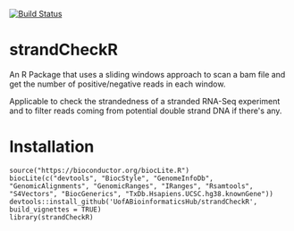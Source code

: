 [![Build Status](https://travis-ci.org/UofABioinformaticsHub/strandCheckR.svg?branch=master)](https://travis-ci.org/UofABioinformaticsHub/strandCheckR)

# strandCheckR

An R Package that uses a sliding windows approach to scan a bam file and get the number of positive/negative reads in each window. 

Applicable to check the strandedness of a stranded RNA-Seq experiment and to filter reads coming from potential double strand DNA if there's any. 

# Installation

```
source("https://bioconductor.org/biocLite.R")
biocLite(c("devtools", "BiocStyle", "GenomeInfoDb", "GenomicAlignments", "GenomicRanges", "IRanges", "Rsamtools", "S4Vectors", "BiocGenerics", "TxDb.Hsapiens.UCSC.hg38.knownGene"))
devtools::install_github('UofABioinformaticsHub/strandCheckR', build_vignettes = TRUE)
library(strandCheckR)
```



